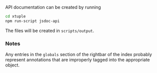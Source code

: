 API documentation can be created by running

``` bash
cd xtuple
npm run-script jsdoc-api
```

The files will be created in `scripts/output`.

### Notes

Any entries in the `globals` section of the rightbar of the index probably represent
annotations that are improperly tagged into the appropriate object.

